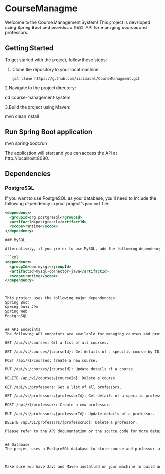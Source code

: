 # CourseManagme


Welcome to the Course Management System! This project is developed using Spring Boot and provides a REST API for managing courses and professors.

## Getting Started

To get started with the project, follow these steps:

1. Clone the repository to your local machine:

   ```sh
   git clone https://github.com/iiiimasal/CourseManagment.git

   
2.Navigate to the project directory:

cd course-management-system

3.Build the project using Maven:

mvn clean install

## Run Spring Boot application

mvn spring-boot:run

The application will start and you can access the API at http://localhost:8080.

## Dependencies

### PostgreSQL

If you want to use PostgreSQL as your database, you'll need to include the following dependency in your project's `pom.xml` file:

```xml
<dependency>
  <groupId>org.postgresql</groupId>
  <artifactId>postgresql</artifactId>
  <scope>runtime</scope>
</dependency>

### MySQL

Alternatively, if you prefer to use MySQL, add the following dependency to your project's `pom.xml` file:

```xml
<dependency>
  <groupId>com.mysql</groupId>
  <artifactId>mysql-connector-java</artifactId>
  <scope>runtime</scope>
</dependency>



This project uses the following major dependencies:
Spring Boot
Spring Data JPA
Spring Web
PostgreSQL


## API Endpoints
The following API endpoints are available for managing courses and professors:

GET /api/v1/courses: Get a list of all courses.

GET /api/v1/courses/{courseId}: Get details of a specific course by ID.

POST /api/v1/courses: Create a new course.

PUT /api/v1/courses/{courseId}: Update details of a course.

DELETE /api/v1/courses/{courseId}: Delete a course.

GET /api/v1/professors: Get a list of all professors.

GET /api/v1/professors/{professorId}: Get details of a specific professor by ID.

POST /api/v1/professors: Create a new professor.

PUT /api/v1/professors/{professorId}: Update details of a professor.

DELETE /api/v1/professors/{professorId}: Delete a professor.

Please refer to the API documentation or the source code for more details about request and response formats.


## Database
The project uses a PostgreSQL database to store course and professor information. You can configure the database connection in the application.properties file.



Make sure you have Java and Maven installed on your machine to build and run the project.
